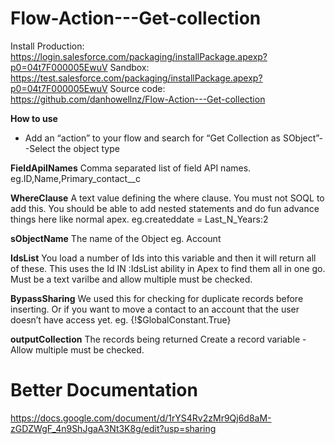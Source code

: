 # Flow-Action---Get-collection
Install
Production: https://login.salesforce.com/packaging/installPackage.apexp?p0=04t7F000005EwuV
Sandbox: https://test.salesforce.com/packaging/installPackage.apexp?p0=04t7F000005EwuV
Source code: https://github.com/danhowellnz/Flow-Action---Get-collection

**How to use**
- Add an “action” to your flow and search for “Get Collection as SObject”-
-Select the object type


**FieldApiINames**
Comma separated list of field API names.
eg.ID,Name,Primary_contact__c


**WhereClause**
A text value defining the where clause. You must not SOQL to add this. You should be able to add nested statements and do fun advance things here like normal apex.
eg.createddate = Last_N_Years:2

**sObjectName**
The name of the Object
eg. Account

**IdsList**
You load a number of Ids into this variable and then it will return all of these. This uses the Id IN :IdsList ability in Apex to find them all in one go.
Must be a text varilbe and allow multiple must be checked. 

**BypassSharing**
We used this for checking for duplicate records before inserting. Or if you want to move a contact to an account that the user doesn’t have access yet.
eg. {!$GlobalConstant.True}

**outputCollection**
The records being returned
Create a record variable -Allow multiple must be checked. 


# Better Documentation
https://docs.google.com/document/d/1rYS4Rv2zMr9Qj6d8aM-zGDZWgF_4n9ShJgaA3Nt3K8g/edit?usp=sharing


